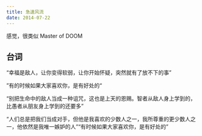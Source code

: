 ```yaml
---
title: 急速风流
date: 2014-07-22
---
```


感觉，很类似 Master of DOOM

## 台词
“幸福是敌人，让你变得软弱，让你开始怀疑，突然就有了放不下的事”

”有的时候如果大家喜欢你，是有好处的“

“别把生命中的敌人当成一种诅咒，这也是上天的恩赐。智者从敌人身上学到的，比愚者从朋友身上学到的还要多”

“人们总是把我们当成对手，但他是我喜欢的少数人之一，我所尊重的更少数人之一，他依然是我唯一嫉妒的人”“有时候如果大家喜欢你，是有好处的”

